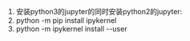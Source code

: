 1. 安装python3的jupyter的同时安装python2的jupyter:
  1. python -m pip install ipykernel
  2. python -m ipykernel install --user

